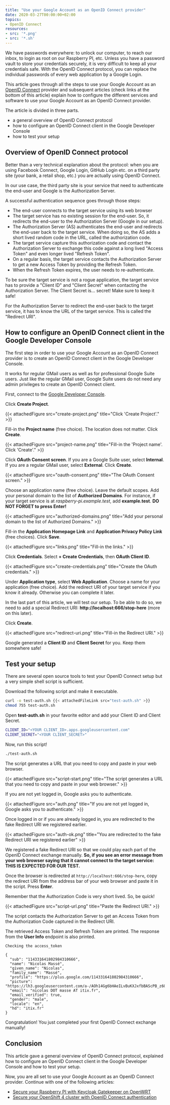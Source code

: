 ```yaml
---
title: "Use your Google Account as an OpenID Connect provider"
date: 2020-03-27T00:00:00+02:00
topics:
- OpenID Connect
resources:
- src: '*.png'
- src: '*.sh'
---
```


We have passwords everywhere: to unlock our computer, to reach our inbox, to login as root on our Raspberry PI, etc.
Unless you have a password vault to store your credentials securely, it is very difficult to keep all your credentials safe. With the OpenID Connect protocol, you can replace the individual passwords of every web application by a Google Login.

This article goes through all the steps to use your Google Account as an [OpenID Connect](https://openid.net/connect/) provider and subsequent articles (check links at the bottom of this article) explain how to configure the different services and software to use your Google Account as an OpenID Connect provider.

<!--more-->

The article is divided in three parts.

* a general overview of OpenID Connect protocol
* how to configure an OpenID Connect client in the Google Developer Console
* how to test your setup

## Overview of OpenID Connect protocol

Better than a very technical explanation about the protocol: when you are using Facebook Connect, Google Login, GitHub Login etc. on a third party site (your bank, a retail shop, etc.) you are actually using OpenID Connect.

In our use case, the third party site is your service that need to authenticate the end-user and Google is the Authorization Server.

A successful authentication sequence goes through those steps:

* The end-user connects to the target service using its web browser
* The target service has no existing session for the end-user. So, it redirects the end-user to the Authorization Server (Google in our setup).
* The Authorization Server (AS) authenticates the end-user and redirects the end-user back to the target service. When doing so, the AS adds a short lived random code in the URL, called the authorization code.
* The target service capture this authorization code and contact the Authorization Server to exchange this code against a long lived "Access Token" and even longer lived "Refresh Token".
* On a regular basis, the target service contacts the Authorization Server to get a new Access Token by providing the Refresh Token.
* When the Refresh Token expires, the user needs to re-authenticate.

To be sure the target service is not a rogue application, the target service has to provide a "Client ID" and "Client Secret" when contacting the Authorization Server. The Client Secret is... secret! Make sure to keep it safe!

For the Authorization Server to redirect the end-user back to the target service, it has to know the URL of the target service. This is called the "Redirect URI".

## How to configure an OpenID Connect client in the Google Developer Console

The first step in order to use your Google Account as an OpenID Connect provider is to create an OpenID Connect client in the Google Developer Console.

It works for regular GMail users as well as for professional Google Suite users. Just like the regular GMail user, Google Suite users do not need any admin privileges to create an OpenID Connect client.

First, connect to the [Google Developer Console](https://console.developers.google.com/projectselector2/apis/dashboard?organizationId=0).

Click **Create Project**.

{{< attachedFigure src="create-project.png" title="Click 'Create Project'." >}}

Fill-in the **Project name** (free choice). The location does not matter. Click **Create**.

{{< attachedFigure src="project-name.png" title="Fill-in the 'Project name'. Click 'Create'." >}}

Click **OAuth Consent screen**. If you are a Google Suite user, select **Internal**. If you are a regular GMail user, select **External**. Click **Create**.

{{< attachedFigure src="oauth-consent.png" title="The OAuth Consent screen." >}}

Choose an application name (free choice).
Leave the default scopes.
Add your personal domain to the list of **Authorized Domains**.
For instance, if your target service is at *raspberry-pi.example.test*, add **example.test**.
**DO NOT FORGET to press Enter!**

{{< attachedFigure src="authorized-domains.png" title="Add your personal domain to the list of Authorized Domains." >}}

Fill-in the **Application Homepage Link** and **Application Privacy Policy Link** (free choices). Click **Save**.

{{< attachedFigure src="links.png" title="Fill-in the links." >}}

Click **Credentials**. Select **+ Create Credentials**, then **OAuth Client ID**.

{{< attachedFigure src="create-credentials.png" title="Create the OAuth credentials." >}}

Under **Application type**, select **Web Application**.
Choose a name for your application (free choice).
Add the redirect URI of your target service if you know it already.
Otherwise you can complete it later.

In the last part of this article, we will test our setup.
To be able to do so, we need to add a special Redirect URI: **http://localhost:666/stop-here** (more on this later).

Click **Create**.

{{< attachedFigure src="redirect-uri.png" title="Fill-in the Redirect URI." >}}

Google generated a **Client ID** and **Client Secret** for you. Keep them somewhere safe!

## Test your setup

There are several open source tools to test your OpenID Connect setup but a very simple shell script is sufficient.

Download the following script and make it executable.

```sh
curl -o test-auth.sh {{< attachedFileLink src="test-auth.sh" >}}
chmod 755 test-auth.sh
```

Open **test-auth.sh** in your favorite editor and add your Client ID and Client Secret.

```sh
CLIENT_ID="<YOUR CLIENT_ID>.apps.googleusercontent.com"
CLIENT_SECRET="<YOUR CLIENT_SECRET>"
```

Now, run this script!

```sh
./test-auth.sh
```

The script generates a URL that you need to copy and paste in your web browser.

{{< attachedFigure src="script-start.png" title="The script generates a URL that you need to copy and paste in your web browser." >}}

If you are not yet logged in, Google asks you to authenticate.

{{< attachedFigure src="auth.png" title="If you are not yet logged in, Google asks you to authenticate." >}}

Once logged in or if you are already logged in, you are redirected to the fake Redirect URI we registered earlier.

{{< attachedFigure src="auth-ok.png" title="You are redirected to the fake Redirect URI we registered earlier" >}}

We registered a fake Redirect URI so that we could play each part of the OpenID Connect exchange manually.
**So, if you see an error message from your web browser saying that it cannot connect to the target service: THIS IS EXPECTED FOR OUR TEST.**

Once the browser is redirected at `http://localhost:666/stop-here`, copy the redirect URI from the address bar of your web browser and paste it in the script. Press **Enter**.

Remember that the Authorization Code is very short lived.
So, be quick!

{{< attachedFigure src="script-url.png" title="Paste the Redirect URI." >}}

The script contacts the Authorization Server to get an Access Token from the Authorization Code captured in the Redirect URI.

The retrieved Access Token and Refresh Token are printed. The response from the **User Info** endpoint is also printed.

```
Checking the access_token

{
  "sub": "114331641802984310666",
  "name": "Nicolas Massé",
  "given_name": "Nicolas",
  "family_name": "Massé",
  "profile": "https://plus.google.com/114331641802984310666",
  "picture": "https://lh3.googleusercontent.com/a-/AOh14Gg6bHAeILvBuKXJxfbBAScPB_z6QBCh9i4ga_wL_w",
  "email": "nicolas DOT masse AT itix.fr",
  "email_verified": true,
  "gender": "male",
  "locale": "en",
  "hd": "itix.fr"
}
```

Congratulation! You just completed your first OpenID Connect exchange manually!

## Conclusion

This article gave a general overview of OpenID Connect protocol, explained how to configure an OpenID Connect client in the Google Developer Console and how to test your setup.

Now, you are all set to use your Google Account as an OpenID Connect provider. Continue with one of the following articles:

* [Secure your Raspberry PI with Keycloak Gatekeeper on OpenWRT](../secure-raspberry-pi-keycloak-gatekeeper/)
* [Secure your OpenShift 4 cluster with OpenID Connect authentication](../secure-openshift-4-openid-connect-authentication/)
